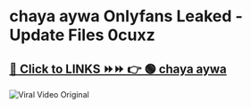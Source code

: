 
 # chaya aywa Onlyfans Leaked - Update Files 0cuxz

## <h2><a href="https://clipsfans.com/chaya_aywa&ref=git">🔗 Click to LINKS ⏩⏩ 👉 🟢 chaya aywa </a></h2>

<a href="https://clipsfans.com/chaya_aywa&ref=git" rel="nofollow" data-target="animated-image.originalLink"><img src="https://i.ibb.co.com/xMMVF88/686577567.gif" alt="Viral Video Original" style="max-width: 100%; display: inline-block;" data-target="animated-image.originalImage"></a>

